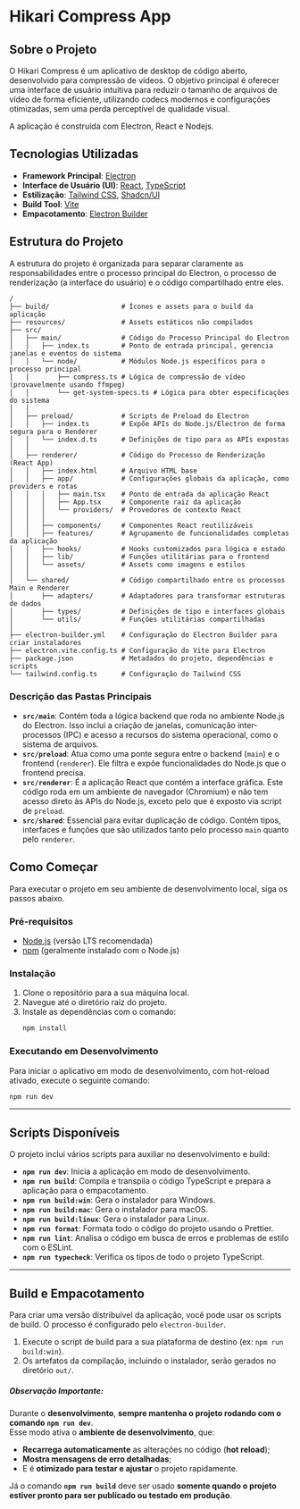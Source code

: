 # Hikari Compress App

## Sobre o Projeto

O Hikari Compress é um aplicativo de desktop de código aberto, desenvolvido para compressão de vídeos. O objetivo principal é oferecer uma interface de usuário intuitiva para reduzir o tamanho de arquivos de vídeo de forma eficiente, utilizando codecs modernos e configurações otimizadas, sem uma perda perceptível de qualidade visual.

A aplicação é construída com Electron, React e Nodejs.

## Tecnologias Utilizadas

- **Framework Principal**: [Electron](https://www.electronjs.org/)
- **Interface de Usuário (UI)**: [React](https://react.dev/), [TypeScript](https://www.typescriptlang.org/)
- **Estilização**: [Tailwind CSS](https://tailwindcss.com/), [Shadcn/UI](https://ui.shadcn.com/)
- **Build Tool**: [Vite](https://vitejs.dev/)
- **Empacotamento**: [Electron Builder](https://www.electron.build/)

## Estrutura do Projeto

A estrutura do projeto é organizada para separar claramente as responsabilidades entre o processo principal do Electron, o processo de renderização (a interface do usuário) e o código compartilhado entre eles.

```
/
├── build/                  # Ícones e assets para o build da aplicação
├── resources/              # Assets estáticos não compilados
├── src/
│   ├── main/               # Código do Processo Principal do Electron
│   │   ├── index.ts        # Ponto de entrada principal, gerencia janelas e eventos do sistema
│   │   └── node/           # Módulos Node.js específicos para o processo principal
│   │       ├── compress.ts # Lógica de compressão de vídeo (provavelmente usando ffmpeg)
│   │       └── get-system-specs.ts # Lógica para obter especificações do sistema
│   │
│   ├── preload/            # Scripts de Preload do Electron
│   │   ├── index.ts        # Expõe APIs do Node.js/Electron de forma segura para o Renderer
│   │   └── index.d.ts      # Definições de tipo para as APIs expostas
│   │
│   ├── renderer/           # Código do Processo de Renderização (React App)
│   │   ├── index.html      # Arquivo HTML base
│   │   ├── app/            # Configurações globais da aplicação, como providers e rotas
│   │   │   ├── main.tsx    # Ponto de entrada da aplicação React
│   │   │   ├── App.tsx     # Componente raiz da aplicação
│   │   │   └── providers/  # Provedores de contexto React
│   │   │
│   │   ├── components/     # Componentes React reutilizáveis
│   │   ├── features/       # Agrupamento de funcionalidades completas da aplicação
│   │   ├── hooks/          # Hooks customizados para lógica e estado
│   │   ├── lib/            # Funções utilitárias para o frontend
│   │   └── assets/         # Assets como imagens e estilos
│   │
│   └── shared/             # Código compartilhado entre os processos Main e Renderer
│       ├── adapters/       # Adaptadores para transformar estruturas de dados
│       ├── types/          # Definições de tipo e interfaces globais
│       └── utils/          # Funções utilitárias compartilhadas
│
├── electron-builder.yml    # Configuração do Electron Builder para criar instaladores
├── electron.vite.config.ts # Configuração do Vite para Electron
├── package.json            # Metadados do projeto, dependências e scripts
└── tailwind.config.ts      # Configuração do Tailwind CSS
```

### Descrição das Pastas Principais

- **`src/main`**: Contém toda a lógica backend que roda no ambiente Node.js do Electron. Isso inclui a criação de janelas, comunicação inter-processos (IPC) e acesso a recursos do sistema operacional, como o sistema de arquivos.
- **`src/preload`**: Atua como uma ponte segura entre o backend (`main`) e o frontend (`renderer`). Ele filtra e expõe funcionalidades do Node.js que o frontend precisa.
- **`src/renderer`**: É a aplicação React que contém a interface gráfica. Este código roda em um ambiente de navegador (Chromium) e não tem acesso direto às APIs do Node.js, exceto pelo que é exposto via script de `preload`.
- **`src/shared`**: Essencial para evitar duplicação de código. Contém tipos, interfaces e funções que são utilizados tanto pelo processo `main` quanto pelo `renderer`.

## Como Começar

Para executar o projeto em seu ambiente de desenvolvimento local, siga os passos abaixo.

### Pré-requisitos

- [Node.js](https://nodejs.org/en) (versão LTS recomendada)
- [npm](https://www.npmjs.com/) (geralmente instalado com o Node.js)

### Instalação

1.  Clone o repositório para a sua máquina local.
2.  Navegue até o diretório raiz do projeto.
3.  Instale as dependências com o comando:
    ```bash
    npm install
    ```

### Executando em Desenvolvimento

Para iniciar o aplicativo em modo de desenvolvimento, com hot-reload ativado, execute o seguinte comando:

```bash
npm run dev
```
---
## Scripts Disponíveis

O projeto inclui vários scripts para auxiliar no desenvolvimento e build:

- **`npm run dev`**: Inicia a aplicação em modo de desenvolvimento.
- **`npm run build`**: Compila e transpila o código TypeScript e prepara a aplicação para o empacotamento.
- **`npm run build:win`**: Gera o instalador para Windows.
- **`npm run build:mac`**: Gera o instalador para macOS.
- **`npm run build:linux`**: Gera o instalador para Linux.
- **`npm run format`**: Formata todo o código do projeto usando o Prettier.
- **`npm run lint`**: Analisa o código em busca de erros e problemas de estilo com o ESLint.
- **`npm run typecheck`**: Verifica os tipos de todo o projeto TypeScript.
---

## Build e Empacotamento

Para criar uma versão distribuível da aplicação, você pode usar os scripts de build. O processo é configurado pelo `electron-builder`.

1.  Execute o script de build para a sua plataforma de destino (ex: `npm run build:win`).
2.  Os artefatos da compilação, incluindo o instalador, serão gerados no diretório `out/`.

##### Observação Importante:

Durante o **desenvolvimento**, **sempre mantenha o projeto rodando com o comando `npm run dev`**.  
Esse modo ativa o **ambiente de desenvolvimento**, que:

- **Recarrega automaticamente** as alterações no código (**hot reload**);
- **Mostra mensagens de erro detalhadas**;
- E é **otimizado para testar e ajustar** o projeto rapidamente.

Já o comando **`npm run build`** deve ser usado **somente quando o projeto estiver pronto para ser publicado ou testado em produção**.
